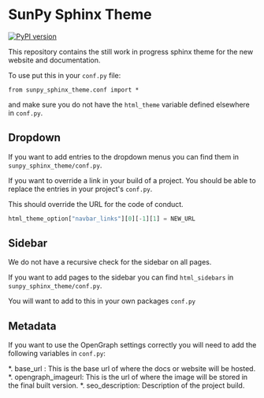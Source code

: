 # SunPy Sphinx Theme

[![PyPI version](https://badge.fury.io/py/sunpy-sphinx-theme.svg)](https://badge.fury.io/py/sunpy-sphinx-theme)

This repository contains the still work in progress sphinx theme for the new website and documentation.

To use put this in your `conf.py` file:

    from sunpy_sphinx_theme.conf import *

and make sure you do not have the `html_theme` variable defined elsewhere in `conf.py`.

## Dropdown

If you want to add entries to the dropdown menus you can find them in `sunpy_sphinx_theme/conf.py`.

If you want to override a link in your build of a project.
You should be able to replace the entries in your project's `conf.py`.

This should override the URL for the code of conduct.

```python
html_theme_option["navbar_links"][0][-1][1] = NEW_URL
```

## Sidebar

We do not have a recursive check for the sidebar on all pages.

If you want to add pages to the sidebar you can find ``html_sidebars`` in `sunpy_sphinx_theme/conf.py`.

You will want to add to this in your own packages ``conf.py``

## Metadata

If you want to use the OpenGraph settings correctly you will need to add the following variables in `conf.py`:

*. base_url : This is the base url of where the docs or website will be hosted.
*. opengraph_imageurl: This is the url of where the image will be stored in the final built version.
*. seo_description: Description of the project build.
